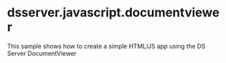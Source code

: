# dsserver.javascript.documentviewer
This sample shows how to create a simple HTML/JS app using the DS Server DocumentViewer

